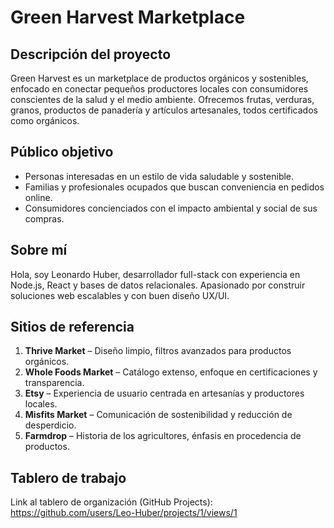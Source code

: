 # Green Harvest Marketplace

## Descripción del proyecto
Green Harvest es un marketplace de productos orgánicos y sostenibles, enfocado en conectar pequeños productores locales con consumidores conscientes de la salud y el medio ambiente. Ofrecemos frutas, verduras, granos, productos de panadería y artículos artesanales, todos certificados como orgánicos.

## Público objetivo
- Personas interesadas en un estilo de vida saludable y sostenible.
- Familias y profesionales ocupados que buscan conveniencia en pedidos online.
- Consumidores concienciados con el impacto ambiental y social de sus compras.

## Sobre mí
Hola, soy Leonardo Huber, desarrollador full-stack con experiencia en Node.js, React y bases de datos relacionales. Apasionado por construir soluciones web escalables y con buen diseño UX/UI.

## Sitios de referencia
1. **Thrive Market** – Diseño limpio, filtros avanzados para productos orgánicos.  
2. **Whole Foods Market** – Catálogo extenso, enfoque en certificaciones y transparencia.  
3. **Etsy** – Experiencia de usuario centrada en artesanías y productores locales.  
4. **Misfits Market** – Comunicación de sostenibilidad y reducción de desperdicio.  
5. **Farmdrop** – Historia de los agricultores, énfasis en procedencia de productos.

## Tablero de trabajo
Link al tablero de organización (GitHub Projects):
https://github.com/users/Leo-Huber/projects/1/views/1